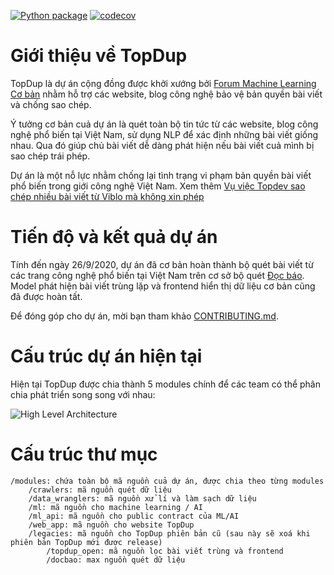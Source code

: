 [![Python package](https://github.com/tiepvupsu/tabml/actions/workflows/python-package.yml/badge.svg)](https://github.com/tiepvupsu/tabml/actions/workflows/python-package.yml)
[![codecov](https://codecov.io/gh/forummlcb/topdup/branch/master/graph/badge.svg?token=L2YB9WMBXH)](https://codecov.io/gh/forummlcb/topdup)

# Giới thiệu về TopDup
TopDup là dự án cộng đồng được khởi xướng bởi [Forum Machine Learning Cơ bản](https://www.facebook.com/groups/machinelearningcoban) nhằm hỗ trợ các website, blog công nghệ bảo vệ bản quyền bài viết và chống sao chép.

Ý tưởng cơ bản cuả dự án là quét toàn bộ tin tức từ các website, blog công nghệ phổ biến tại Việt Nam, sử dụng NLP để xác định những bài viết giống nhau. Qua đó giúp chủ bài viết dễ dàng phát hiện nếu bài viết cuả mình bị sao chép trái phép.

Dự án là một nỗ lực nhằm chống lại tình trạng vi phạm bản quyền bài viết phổ biến trong giới công nghệ Việt Nam. Xem thêm [Vụ việc Topdev sao chép nhiều bài viết từ Viblo mà không xin phép](https://www.facebook.com/groups/machinelearningcoban/permalink/1036374896819917)

# Tiến độ và kết quả dự án
Tính đến ngày 26/9/2020, dự án đã cơ bản hoàn thành bộ quét bài viết từ các trang công nghệ phổ biến tại Việt Nam trên cơ sở bộ quét [Đọc báo](https://github.com/hailoc12/docbao). Model phát hiện bài viết trùng lặp và frontend hiển thị dữ liệu cơ bản cũng đã được hoàn tất.

Để đóng góp cho dự án, mời bạn tham khảo [CONTRIBUTING.md](../docs/CONTRIBUTING.md).

# Cấu trúc dự án hiện tại
Hiện tại TopDup được chia thành 5 modules chính để các team có thể phân chia phát triển song song với nhau:

![High Level Architecture](docs/topdup_highlevel.png)

# Cấu trúc thư mục
~~~
/modules: chứa toàn bộ mã nguồn cuả dự án, được chia theo từng modules
    /crawlers: mã nguồn quét dữ liệu
    /data_wranglers: mã nguồn xử lí và làm sạch dữ liệu
    /ml: mã nguồn cho machine learning / AI
    /ml_api: mã nguồn cho public contract của ML/AI
    /web_app: mã nguồn cho website TopDup
    /legacies: mã nguồn cho TopDup phiên bản cũ (sau này sẽ xoá khi phiên bản TopDup mới được release)
        /topdup_open: mã nguồn lọc bài viết trùng và frontend
        /docbao: max nguồn quét dữ liệu
~~~

